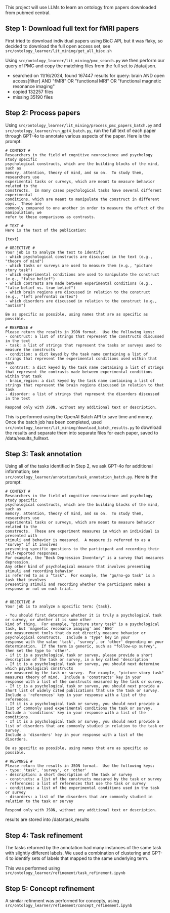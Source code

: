 This project will use LLMs to learn an ontology from papers downloaded from pubmed central.

## Step 1: Download full text for fMRI papers

First tried to download individual papers using BioC API, but it was flaky, so decided
to download the full open access set, see `src/ontology_learner/lit_mining/get_all_bioc.sh`


Using `src/ontology_learner/lit_mining/pmc_search.py` we then perform our query of PMC and
copy the matching files from the full set to <datadir>/data/json.  

- searched on 11/16/2024, found 167447 results for query: brain AND open access[filter] AND "fMRI" OR "functional MRI" OR "functional magnetic resonance imaging"
- copied 132257 files
- missing 35190 files

## Step 2: Process papers

Using `src/ontology_learner/lit_mining/process_pmc_papers_batch.py` and `src/ontology_learner/run_gpt4_batch.py`, run the full text of each paper through GPT-4o to annotate various aspects of the paper. Here is the prompt:

```
# CONTEXT #
Researchers in the field of cognitive neuroscience and psychology study specific 
psychological constructs, which are the building blocks of the mind, such as 
memory, attention, theory of mind, and so on.  To study them, researchers use 
experimental tasks or surveys, which are meant to measure behavior related to the 
constructs.  In many cases psychological tasks have several different experimental
conditions, which are meant to manipulate the construct in different ways.  These are 
commonly compared to one another in order to measure the effect of the manipulation; we 
refer to these comparisons as contrasts.

# TEXT #
Here is the text of the publication:

{text}

# OBJECTIVE #
Your job is to analyze the text to identify:
- which psychological constructs are discussed in the text (e.g., "theory of mind")
- which tasks or surveys are used to measure them (e.g., "picture story task")
- which experimental conditions are used to manipulate the construct (e.g., "false belief")
- which contrasts are made between experimental conditions (e.g., "false belief vs. true belief")
- which brain regions are discussed in relation to the construct (e.g., "left prefrontal cortex")
- which disorders are discussed in relation to the construct (e.g., "autism")

Be as specific as possible, using names that are as specific as possible.

# RESPONSE #
Please return the results in JSON format.  Use the following keys:
- construct: a list of strings that represent the constructs discussed in the text
- task: a list of strings that represent the tasks or surveys used to measure the constructs
- condition: a dict keyed by the task name containing a list of strings that represent the experimental conditions used within that task
- contrast: a dict keyed by the task name containing a list of strings that represent the contrasts made between experimental conditions within that task
- brain_region: a dict keyed by the task name containing a list of strings that represent the brain regions discussed in relation to that task
- disorder: a list of strings that represent the disorders discussed in the text

Respond only with JSON, without any additional text or description.

```

This is performed using the OpenAI Batch API to save time and money.  Once the batch job has been completed, used `src/ontology_learner/lit_mining/download_batch_results.py` to download the results and separate them into separate files for each paper, saved to <datadir>/data/results_fulltext.

## Step 3: Task annotation

Using all of the tasks identified in Step 2, we ask GPT-4o for additional information; see `src/ontology_learner/annotation/task_annotation_batch.py`.  Here is the prompt:

```
# CONTEXT #
Researchers in the field of cognitive neuroscience and psychology study specific 
psychological constructs, which are the building blocks of the mind, such as 
memory, attention, theory of mind, and so on.  To study them, researchers use 
experimental tasks or surveys, which are meant to measure behavior related to the 
constructs.  These are experiment measures in which an individual is presented with
stimuli and behavior is measured.  A measure is referred to as a "survey" if it involves
presenting specific questions to the participant and recording their self-reported responses. 
For example, the "Beck Depression Inventory" is a survey that measures depression.  
Any other kind of psychological measure that involves presenting stimuli and recording behavior
is referred to as a "task".  For example, the "go/no-go task" is a task that involves 
presenting stimuli and recording whether the participant makes a response or not on each trial.


# OBJECTIVE #
Your job is to analyze a specific term: {task}.

- You should first determine whether it is truly a psychological task or survey, or whether it is some other 
kind of thing.  For example, "picture story task" is a psychological task, but 'magnetic resonance imaging' and 'EEG'
are measurement tools that do not directly measure behavior or psychological constructs.  Include a 'type' key in your
response with the value 'task', 'survey', or 'other' depending on your determination.  If the term is generic, such as "follow-up survey", 
then set the type to 'other'.
- if it is a psychological task or survey, please provide a short description of the task or survey, in a key called 'description'
- If it is a psychological task or survey, you should next determine which psychological constructs
are measured by the task or survey.  For example, "picture story task" measures theory of mind.  Include a 'constructs' key in your
response with a list of the constructs measured by the task or survey.
- If it is a psychological task or survey, you should next provide a short list of widely cited publications that use the task or survey.
Include a 'references' key in your response with a list of the references.
- If it is a psychological task or survey, you should next provide a list of commonly used experimental conditions the task or survey. 
Include a 'conditions' key in your response with a list of the conditions.
- If it is a psychological task or survey, you should next provide a list of disorders that are commonly studied in relation to the task or survey.
Include a 'disorders' key in your response with a list of the disorders.

Be as specific as possible, using names that are as specific as possible.

# RESPONSE #
Please return the results in JSON format.  Use the following keys:
- type: 'task', 'survey', or 'other'
- description: a short description of the task or survey
- constructs: a list of the constructs measured by the task or survey
- references: a list of references that use the task or survey
- conditions: a list of the experimental conditions used in the task or survey
- disorders: a list of the disorders that are commonly studied in relation to the task or survey

Respond only with JSON, without any additional text or description.

```

results are stored into <datadir>/data/task_results

## Step 4: Task refinement

The tasks returned by the annotation had many instances of the same task with slightly different labels. We used a combination of clustering and GPT-4 to identify sets of labels that mapped to the same underlying term.

This was performed using `src/ontology_learner/refinement/task_refinement.ipynb`


## Step 5: Concept refinement

A similar refinment was performed for concepts, using `src/ontology_learner/refinement/concept_refinement.ipynb`